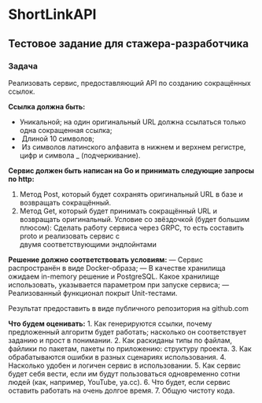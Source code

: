 # ShortLinkAPI

## Тестовое задание для стажера-разработчика

### Задача

Реализовать сервис, предоставляющий API по созданию сокращённых ссылок.

**Ссылка должна быть:**
- Уникальной; на один оригинальный URL должна ссылаться только одна сокращенная ссылка;
-  Длиной 10 символов;
-  Из символов латинского алфавита в нижнем и верхнем регистре, цифр и символа _ (подчеркивание).

**Сервис должен быть написан на Go и принимать следующие запросы по http:**
1. Метод Post, который будет сохранять оригинальный URL в базе и возвращать сокращённый.
2. Метод Get, который будет принимать сокращённый URL и возвращать оригинальный.
Условие со звёздочкой (будет большим плюсом):
Сделать работу сервиса через GRPC, то есть составить proto и реализовать сервис с двумя соответствующими эндпойнтами


**Решение должно соответствовать условиям:**
— Сервис распространён в виде Docker-образа; 
— В качестве хранилища ожидаем in-memory решение и PostgreSQL. Какое хранилище использовать, указывается параметром при запуске сервиса; 
— Реализованный функционал покрыт Unit-тестами.

Результат предоставить в виде публичного репозитория на github.com

**Что будем оценивать:** 
    1. Как генерируются ссылки, почему предложенный алгоритм будет работать; насколько он соответствует заданию и прост в понимании.
    2. Как раскиданы типы по файлам, файлики по пакетам, пакеты по приложению: структуру проекта.
    3. Как обрабатываются ошибки в разных сценариях использования.
    4. Насколько удобен и логичен сервис в использовании.
    5. Как сервис будет себя вести, если им будут пользоваться одновременно сотни людей (как, например, YouTube, ya.cc).
    6. Что будет, если сервис оставить работать на очень долгое время.
    7. Общую чистоту кода.
